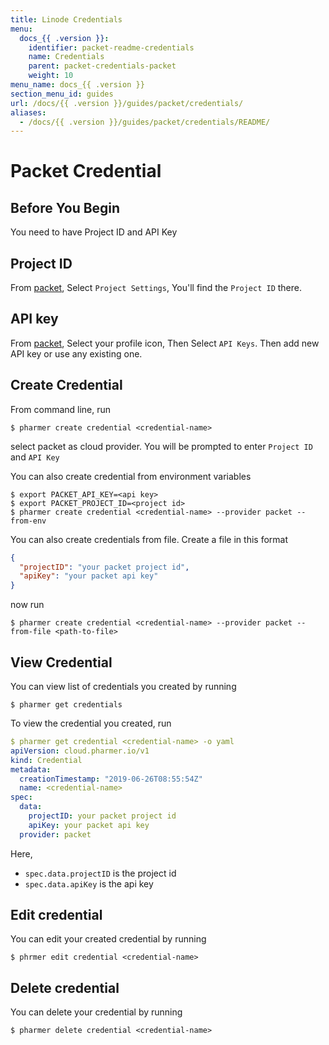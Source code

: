 ```yaml
---
title: Linode Credentials
menu:
  docs_{{ .version }}:
    identifier: packet-readme-credentials
    name: Credentials
    parent: packet-credentials-packet
    weight: 10
menu_name: docs_{{ .version }}
section_menu_id: guides
url: /docs/{{ .version }}/guides/packet/credentials/
aliases:
  - /docs/{{ .version }}/guides/packet/credentials/README/
---
```


# Packet Credential


## Before You Begin
You need to have Project ID and API Key

## Project ID
From [packet](https://app.packet.net), Select `Project Settings`, You'll find the `Project ID` there.

## API key
From [packet](https://app.packet.net), Select your profile icon, Then Select `API Keys`. Then add new API key or use any existing one.

## Create Credential
From command line, run

```console
$ pharmer create credential <credential-name>
```
select packet as cloud provider. You will be prompted to enter `Project ID` and `API Key`

You can also create credential from environment variables

```console
$ export PACKET_API_KEY=<api key>
$ export PACKET_PROJECT_ID=<project id>
$ pharmer create credential <credential-name> --provider packet --from-env
```

You can also create credentials from file. Create a file in this format

```json
{
  "projectID": "your packet project id",
  "apiKey": "your packet api key"
}
```

now run

```console
$ pharmer create credential <credential-name> --provider packet --from-file <path-to-file>
```

## View Credential
You can view list of credentials you created by running

```console
$ pharmer get credentials
```

To view the credential you created, run

```yaml
$ pharmer get credential <credential-name> -o yaml
apiVersion: cloud.pharmer.io/v1
kind: Credential
metadata:
  creationTimestamp: "2019-06-26T08:55:54Z"
  name: <credential-name>
spec:
  data:
    projectID: your packet project id
    apiKey: your packet api key
  provider: packet
```

Here,
 - `spec.data.projectID` is the project id
 - `spec.data.apiKey` is the api key


## Edit credential

You can edit your created credential by running

```console
$ phrmer edit credential <credential-name>
```

## Delete credential

You can delete your credential by running

```console
$ pharmer delete credential <credential-name>
```

